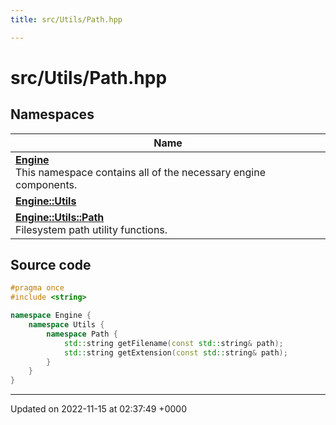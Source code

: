 ```yaml
---
title: src/Utils/Path.hpp

---
```


# src/Utils/Path.hpp



## Namespaces

| Name           |
| -------------- |
| **[Engine](/namespaces/namespaceEngine.md)** <br>This namespace contains all of the necessary engine components.  |
| **[Engine::Utils](/namespaces/namespaceEngine_1_1Utils.md)**  |
| **[Engine::Utils::Path](/namespaces/namespaceEngine_1_1Utils_1_1Path.md)** <br>Filesystem path utility functions.  |




## Source code

```cpp
#pragma once
#include <string>

namespace Engine {
    namespace Utils {
        namespace Path {
            std::string getFilename(const std::string& path);
            std::string getExtension(const std::string& path);
        }
    }
}
```


-------------------------------

Updated on 2022-11-15 at 02:37:49 +0000

